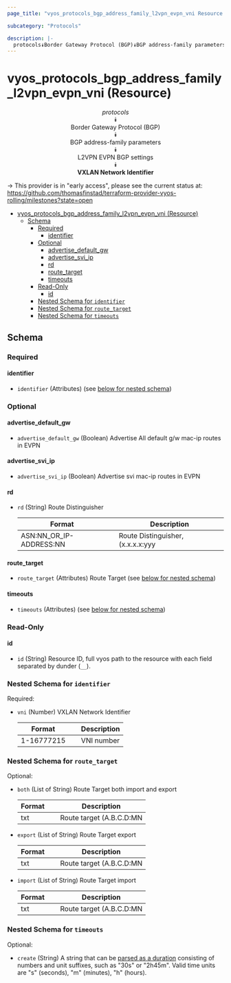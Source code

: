 ```yaml
---
page_title: "vyos_protocols_bgp_address_family_l2vpn_evpn_vni Resource - vyos"

subcategory: "Protocols"

description: |-
  protocols⯯Border Gateway Protocol (BGP)⯯BGP address-family parameters⯯L2VPN EVPN BGP settings⯯VXLAN Network Identifier
---
```


# vyos_protocols_bgp_address_family_l2vpn_evpn_vni (Resource)
<center>

*protocols*  
⯯  
Border Gateway Protocol (BGP)  
⯯  
BGP address-family parameters  
⯯  
L2VPN EVPN BGP settings  
⯯  
**VXLAN Network Identifier**


</center>

-> This provider is in "early access", please see the current status at: https://github.com/thomasfinstad/terraform-provider-vyos-rolling/milestones?state=open

<!--TOC-->

- [vyos_protocols_bgp_address_family_l2vpn_evpn_vni (Resource)](#vyos_protocols_bgp_address_family_l2vpn_evpn_vni-resource)
  - [Schema](#schema)
    - [Required](#required)
      - [identifier](#identifier)
    - [Optional](#optional)
      - [advertise_default_gw](#advertise_default_gw)
      - [advertise_svi_ip](#advertise_svi_ip)
      - [rd](#rd)
      - [route_target](#route_target)
      - [timeouts](#timeouts)
    - [Read-Only](#read-only)
      - [id](#id)
    - [Nested Schema for `identifier`](#nested-schema-for-identifier)
    - [Nested Schema for `route_target`](#nested-schema-for-route_target)
    - [Nested Schema for `timeouts`](#nested-schema-for-timeouts)

<!--TOC-->

<!-- schema generated by tfplugindocs -->
## Schema

### Required

#### identifier
- `identifier` (Attributes) (see [below for nested schema](#nestedatt--identifier))

### Optional

#### advertise_default_gw
- `advertise_default_gw` (Boolean) Advertise All default g/w mac-ip routes in EVPN
#### advertise_svi_ip
- `advertise_svi_ip` (Boolean) Advertise svi mac-ip routes in EVPN
#### rd
- `rd` (String) Route Distinguisher

    |  Format                   &emsp;|  Description                                   |
    |---------------------------|------------------------------------------------|
    |  ASN:NN_OR_IP-ADDRESS:NN  |  Route Distinguisher, (x.x.x.x:yyy&emsp;|xxxx:yyyy)  |
#### route_target
- `route_target` (Attributes) Route Target (see [below for nested schema](#nestedatt--route_target))
#### timeouts
- `timeouts` (Attributes) (see [below for nested schema](#nestedatt--timeouts))

### Read-Only

#### id
- `id` (String) Resource ID, full vyos path to the resource with each field separated by dunder (`__`).

<a id="nestedatt--identifier"></a>
### Nested Schema for `identifier`

Required:

- `vni` (Number) VXLAN Network Identifier

    |  Format      &emsp;|  Description  |
    |--------------|---------------|
    |  1-16777215  &emsp;|  VNI number   |


<a id="nestedatt--route_target"></a>
### Nested Schema for `route_target`

Optional:

- `both` (List of String) Route Target both import and export

    |  Format  &emsp;|  Description                                |
    |----------|---------------------------------------------|
    |  txt     |  Route target (A.B.C.D:MN|EF:OPQR&emsp;|GHJK:MN)  |
- `export` (List of String) Route Target export

    |  Format  &emsp;|  Description                                |
    |----------|---------------------------------------------|
    |  txt     |  Route target (A.B.C.D:MN|EF:OPQR&emsp;|GHJK:MN)  |
- `import` (List of String) Route Target import

    |  Format  &emsp;|  Description                                |
    |----------|---------------------------------------------|
    |  txt     |  Route target (A.B.C.D:MN|EF:OPQR&emsp;|GHJK:MN)  |


<a id="nestedatt--timeouts"></a>
### Nested Schema for `timeouts`

Optional:

- `create` (String) A string that can be [parsed as a duration](https://pkg.go.dev/time#ParseDuration) consisting of numbers and unit suffixes, such as &#34;30s&#34; or &#34;2h45m&#34;. Valid time units are &#34;s&#34; (seconds), &#34;m&#34; (minutes), &#34;h&#34; (hours).
